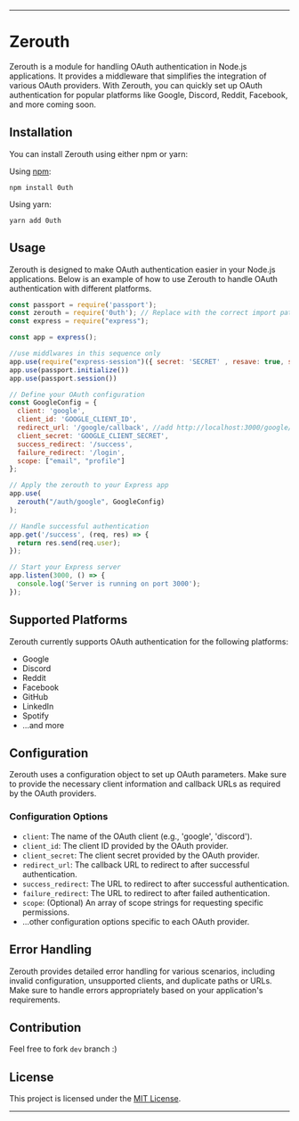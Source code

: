 
---

# Zerouth

Zerouth is a module for handling OAuth authentication in Node.js applications. It provides a middleware that simplifies the integration of various OAuth providers. With Zerouth, you can quickly set up OAuth authentication for popular platforms like Google, Discord, Reddit, Facebook, and more coming soon.

## Installation

You can install Zerouth using either npm or yarn:

Using [npm](https://www.npmjs.com/package/0uth):

```
npm install 0uth
```

Using yarn:

```
yarn add 0uth
```

## Usage

Zerouth is designed to make OAuth authentication easier in your Node.js applications. Below is an example of how to use Zerouth to handle OAuth authentication with different platforms.

```javascript
const passport = require('passport');
const zerouth = require('0uth'); // Replace with the correct import path
const express = require("express");

const app = express();

//use middlwares in this sequence only
app.use(require("express-session")({ secret: 'SECRET' , resave: true, saveUninitialized: true}))
app.use(passport.initialize())
app.use(passport.session())

// Define your OAuth configuration
const GoogleConfig = {
  client: 'google',
  client_id: 'GOOGLE_CLIENT_ID',
  redirect_url: '/google/callback', //add http://localhost:3000/google/callback in google cloud console
  client_secret: 'GOOGLE_CLIENT_SECRET',
  success_redirect: '/success',
  failure_redirect: '/login',
  scope: ["email", "profile"]
};

// Apply the zerouth to your Express app
app.use(
  zerouth("/auth/google", GoogleConfig)
);

// Handle successful authentication
app.get('/success', (req, res) => {
  return res.send(req.user);
});

// Start your Express server
app.listen(3000, () => {
  console.log('Server is running on port 3000');
});
```

## Supported Platforms

Zerouth currently supports OAuth authentication for the following platforms:

- Google
- Discord
- Reddit
- Facebook
- GitHub
- LinkedIn
- Spotify
- ...and more

## Configuration

Zerouth uses a configuration object to set up OAuth parameters. Make sure to provide the necessary client information and callback URLs as required by the OAuth providers.

### Configuration Options

- `client`: The name of the OAuth client (e.g., 'google', 'discord').
- `client_id`: The client ID provided by the OAuth provider.
- `client_secret`: The client secret provided by the OAuth provider.
- `redirect_url`: The callback URL to redirect to after successful authentication.
- `success_redirect`: The URL to redirect to after successful authentication.
- `failure_redirect`: The URL to redirect to after failed authentication.
- `scope`: (Optional) An array of scope strings for requesting specific permissions.
- ...other configuration options specific to each OAuth provider.

## Error Handling

Zerouth provides detailed error handling for various scenarios, including invalid configuration, unsupported clients, and duplicate paths or URLs. Make sure to handle errors appropriately based on your application's requirements.

## Contribution

Feel free to fork ``dev`` branch :)

## License

This project is licensed under the [MIT License](LICENSE).

---
